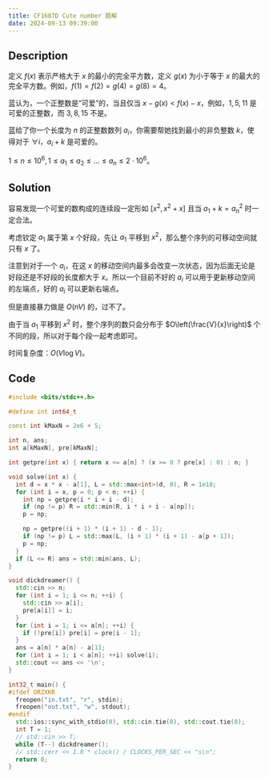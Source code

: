 ```yaml
---
title: CF1687D Cute number 题解
date: 2024-09-13 09:39:00
---
```


## Description

定义 $f(x)$ 表示严格大于 $x$ 的最小的完全平方数，定义 $g(x)$ 为小于等于 $x$ 的最大的完全平方数。例如，$f(1)=f(2)=g(4)=g(8)=4$。

蓝认为，一个正整数是“可爱”的，当且仅当 $x-g(x)<f(x)-x$，例如，$1,5,11$ 是可爱的正整数，而 $3,8,15$ 不是。

蓝给了你一个长度为 $n$ 的正整数数列 $a_i$，你需要帮她找到最小的非负整数 $k$，使得对于 $\forall i$，$a_i+k$ 是可爱的。

$1\leq n\leq 10^6,1\leq a_1\leq a_2\leq\ldots\leq a_n\leq 2\cdot 10^6$。

## Solution

容易发现一个可爱的数构成的连续段一定形如 $[x^2,x^2+x]$ 且当 $a_1+k=a_n^2$ 时一定合法。

考虑钦定 $a_1$ 属于第 $x$ 个好段，先让 $a_1$ 平移到 $x^2$，那么整个序列的可移动空间就只有 $x$ 了。

注意到对于一个 $a_i$，在这 $x$ 的移动空间内最多会改变一次状态，因为后面无论是好段还是不好段的长度都大于 $x$。所以一个目前不好的 $a_i$ 可以用于更新移动空间的左端点，好的 $a_i$ 可以更新右端点。

但是直接暴力做是 $O(nV)$ 的，过不了。

由于当 $a_1$ 平移到 $x^2$ 时，整个序列的数只会分布于 $O\left(\frac{V}{x}\right)$ 个不同的段，所以对于每个段一起考虑即可。

时间复杂度：$O(V\log V)$。

## Code

```cpp
#include <bits/stdc++.h>

#define int int64_t

const int kMaxN = 2e6 + 5;

int n, ans;
int a[kMaxN], pre[kMaxN];

int getpre(int x) { return x <= a[n] ? (x >= 0 ? pre[x] : 0) : n; }

void solve(int x) {
  int d = x * x - a[1], L = std::max<int>(d, 0), R = 1e18;
  for (int i = x, p = 0; p < n; ++i) {
    int np = getpre(i * i + i - d);
    if (np != p) R = std::min(R, i * i + i - a[np]);
    p = np;

    np = getpre((i + 1) * (i + 1) - d - 1);
    if (np != p) L = std::max(L, (i + 1) * (i + 1) - a[p + 1]);
    p = np;
  }
  if (L <= R) ans = std::min(ans, L);
}

void dickdreamer() {
  std::cin >> n;
  for (int i = 1; i <= n; ++i) {
    std::cin >> a[i];
    pre[a[i]] = i;
  }
  for (int i = 1; i <= a[n]; ++i) {
    if (!pre[i]) pre[i] = pre[i - 1];
  }
  ans = a[n] * a[n] - a[1];
  for (int i = 1; i < a[n]; ++i) solve(i);
  std::cout << ans << '\n';
}

int32_t main() {
#ifdef ORZXKR
  freopen("in.txt", "r", stdin);
  freopen("out.txt", "w", stdout);
#endif
  std::ios::sync_with_stdio(0), std::cin.tie(0), std::cout.tie(0);
  int T = 1;
  // std::cin >> T;
  while (T--) dickdreamer();
  // std::cerr << 1.0 * clock() / CLOCKS_PER_SEC << "s\n";
  return 0;
}
```